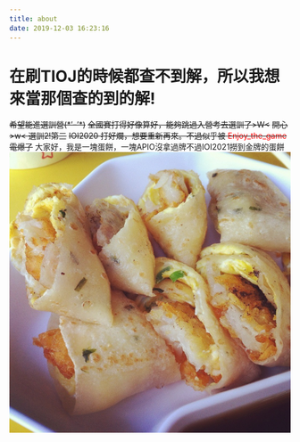 ```yaml
---
title: about
date: 2019-12-03 16:23:16
---
```

# 在刷TIOJ的時候都查不到解，所以我想來當那個查的到的解!
~~希望能進選訓營(\*’ｰ’\*)~~
~~全國賽打得好像算好，能夠跳過入營考去選訓了>W<~~
~~開心>w< 選訓2!第三~~
~~IOI2020 打好爛，想要重新再來。不過似乎被 <span style="color: red">Enjoy_the_game</span> 電爆了~~
大家好，我是一塊蛋餅，一塊APIO沒拿過牌不過IOI2021撈到金牌的蛋餅
![404 QQ](omelet.jpg)

